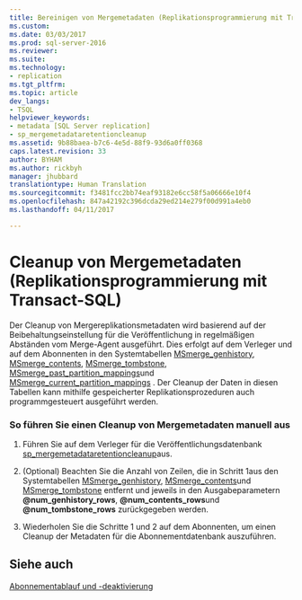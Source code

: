 ```yaml
---
title: Bereinigen von Mergemetadaten (Replikationsprogrammierung mit Transact-SQL) | Microsoft-Dokumentation
ms.custom: 
ms.date: 03/03/2017
ms.prod: sql-server-2016
ms.reviewer: 
ms.suite: 
ms.technology:
- replication
ms.tgt_pltfrm: 
ms.topic: article
dev_langs:
- TSQL
helpviewer_keywords:
- metadata [SQL Server replication]
- sp_mergemetadataretentioncleanup
ms.assetid: 9b88baea-b7c6-4e5d-88f9-93d6a0ff0368
caps.latest.revision: 33
author: BYHAM
ms.author: rickbyh
manager: jhubbard
translationtype: Human Translation
ms.sourcegitcommit: f3481fcc2bb74eaf93182e6cc58f5a06666e10f4
ms.openlocfilehash: 847a42192c396dcda29ed214e279f00d991a4eb0
ms.lasthandoff: 04/11/2017

---
```

# <a name="clean-up-merge-metadata-replication-transact-sql-programming"></a>Cleanup von Mergemetadaten (Replikationsprogrammierung mit Transact-SQL)
  Der Cleanup von Mergereplikationsmetadaten wird basierend auf der Beibehaltungseinstellung für die Veröffentlichung in regelmäßigen Abständen vom Merge-Agent ausgeführt. Dies erfolgt auf dem Verleger und auf dem Abonnenten in den Systemtabellen [MSmerge_genhistory](../../../relational-databases/system-tables/msmerge-genhistory-transact-sql.md), [MSmerge_contents](../../../relational-databases/system-tables/msmerge-contents-transact-sql.md), [MSmerge_tombstone](../../../relational-databases/system-tables/msmerge-tombstone-transact-sql.md), [MSmerge_past_partition_mappings](../../../relational-databases/system-tables/msmerge-past-partition-mappings-transact-sql.md)und [MSmerge_current_partition_mappings](../../../relational-databases/system-tables/msmerge-current-partition-mappings.md) . Der Cleanup der Daten in diesen Tabellen kann mithilfe gespeicherter Replikationsprozeduren auch programmgesteuert ausgeführt werden.  
  
### <a name="to-manually-clean-up-merge-metadata"></a>So führen Sie einen Cleanup von Mergemetadaten manuell aus  
  
1.  Führen Sie auf dem Verleger für die Veröffentlichungsdatenbank [sp_mergemetadataretentioncleanup](../../../relational-databases/system-stored-procedures/sp-mergemetadataretentioncleanup-transact-sql.md)aus.  
  
2.  (Optional) Beachten Sie die Anzahl von Zeilen, die in Schritt 1aus den Systemtabellen [MSmerge_genhistory](../../../relational-databases/system-tables/msmerge-genhistory-transact-sql.md), [MSmerge_contents](../../../relational-databases/system-tables/msmerge-contents-transact-sql.md)und [MSmerge_tombstone](../../../relational-databases/system-tables/msmerge-tombstone-transact-sql.md) entfernt und jeweils in den Ausgabeparametern **@num_genhistory_rows**, **@num_contents_rows**und **@num_tombstone_rows** zurückgegeben werden.  
  
3.  Wiederholen Sie die Schritte 1 und 2 auf dem Abonnenten, um einen Cleanup der Metadaten für die Abonnementdatenbank auszuführen.  
  
## <a name="see-also"></a>Siehe auch  
 [Abonnementablauf und -deaktivierung](../../../relational-databases/replication/subscription-expiration-and-deactivation.md)  
  
  
